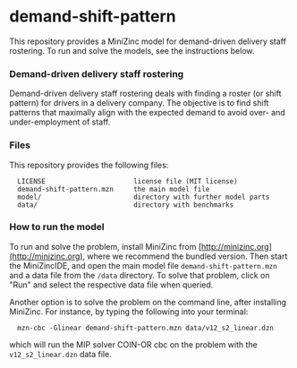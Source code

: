 # demand-shift-pattern

This repository provides a MiniZinc model for demand-driven delivery staff rostering.
To run and solve the models, see the instructions below.

### Demand-driven delivery staff rostering

Demand-driven delivery staff rostering deals with finding a roster (or shift pattern)
for drivers in a delivery company. The objective is to find shift patterns that maximally
align with the expected demand to avoid over- and under-employment of staff.

### Files

This repository provides the following files:

      LICENSE                      license file (MIT license)
      demand-shift-pattern.mzn     the main model file
      model/                       directory with further model parts
      data/                        directory with benchmarks
      
### How to run the model

To run and solve the problem, install MiniZinc from [http://minizinc.org](http://minizinc.org),
where we recommend the bundled version. Then start the MiniZincIDE, and open the main model
file `demand-shift-pattern.mzn` and a data file from the `/data` directory. To solve that
problem, click on "Run" and select the respective data file when queried.

Another option is to solve the problem on the command line, after installing MiniZinc.
For instance, by typing the following into your terminal:

      mzn-cbc -Glinear demand-shift-pattern.mzn data/v12_s2_linear.dzn
      
which will run the MIP solver COIN-OR cbc on the problem with the `v12_s2_linear.dzn`
data file.